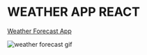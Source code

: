# WEATHER APP REACT

[Weather Forecast App](https://weather-forecast-reactjs.vercel.app/)

![weather forecast gif](https://user-images.githubusercontent.com/87071421/163727981-bc7795db-fc2b-482c-8b31-e17b3f7d2ffd.gif)

